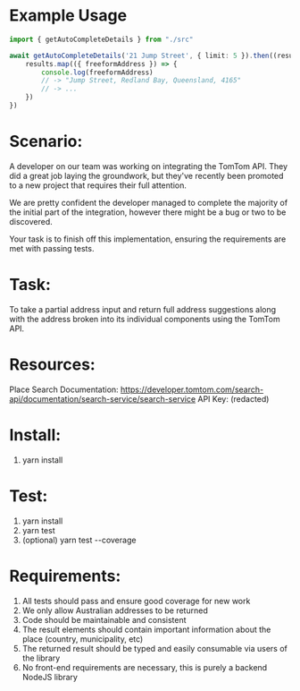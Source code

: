 Example Usage
=============

```ts
import { getAutoCompleteDetails } from "./src"

await getAutoCompleteDetails('21 Jump Street', { limit: 5 }).then((results) => {
    results.map(({ freeformAddress }) => {
        console.log(freeformAddress)
        // -> "Jump Street, Redland Bay, Queensland, 4165"
        // -> ...
    })
})

```

Scenario:
=========

A developer on our team was working on integrating the TomTom API. They did a great job laying the groundwork, but they've recently been promoted to a new project that requires their full attention.

We are pretty confident the developer managed to complete the majority of the initial part of the integration, however there might be a bug or two to be discovered.

Your task is to finish off this implementation, ensuring the requirements are met with passing tests.


Task:
=====
To take a partial address input and return full address suggestions along with the address broken into its individual components using the TomTom API.


Resources:
==========

Place Search Documentation: https://developer.tomtom.com/search-api/documentation/search-service/search-service
API Key: (redacted)

Install:
========
1. yarn install

Test:
=====
1. yarn install
2. yarn test
3. (optional) yarn test --coverage


Requirements:
=============

1. All tests should pass and ensure good coverage for new work
2. We only allow Australian addresses to be returned
3. Code should be maintainable and consistent
4. The result elements should contain important information about the place (country, municipality, etc)
5. The returned result should be typed and easily consumable via users of the library
6. No front-end requirements are necessary, this is purely a backend NodeJS library
